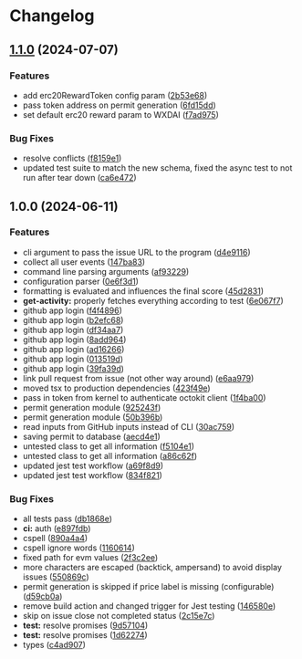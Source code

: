 # Changelog

## [1.1.0](https://github.com/ubiquibot/conversation-rewards/compare/v1.0.0...v1.1.0) (2024-07-07)


### Features

* add erc20RewardToken config param ([2b53e68](https://github.com/ubiquibot/conversation-rewards/commit/2b53e6875178d8f4ead54a620dc13e0e5f8c2322))
* pass token address on permit generation ([6fd15dd](https://github.com/ubiquibot/conversation-rewards/commit/6fd15ddcdf71062f905a14ddf4c4dd5fe8051e38))
* set default erc20 reward param to WXDAI ([f7ad975](https://github.com/ubiquibot/conversation-rewards/commit/f7ad97538c7a5da1dfee37f309be4a2885847574))


### Bug Fixes

* resolve conflicts ([f8159e1](https://github.com/ubiquibot/conversation-rewards/commit/f8159e16d7988ba7346208fba8d18b25115fe4bb))
* updated test suite to match the new schema, fixed the async test to not run after tear down ([ca6e472](https://github.com/ubiquibot/conversation-rewards/commit/ca6e472511cbecad9a7b3ce7ba137e9c6b3ce3ff))

## 1.0.0 (2024-06-11)


### Features

* cli argument to pass the issue URL to the program ([d4e9116](https://github.com/ubiquibot/conversation-rewards/commit/d4e91169ffd22b0f3bd0c26adc5829391c37437f))
* collect all user events ([147ba83](https://github.com/ubiquibot/conversation-rewards/commit/147ba83525c8626ebfccae97c30f368e087f4029))
* command line parsing arguments ([af93229](https://github.com/ubiquibot/conversation-rewards/commit/af932291d1b17f535b2cc5e5c02ce2ad4cfe7028))
* configuration parser ([0e6f3d1](https://github.com/ubiquibot/conversation-rewards/commit/0e6f3d192713bf5803b82aa5c80f73d8fab0989a))
* formatting is evaluated and influences the final score ([45d2831](https://github.com/ubiquibot/conversation-rewards/commit/45d2831ffb0337a68d4d4280f6a550c12c712d68))
* **get-activity:** properly fetches everything according to test ([6e067f7](https://github.com/ubiquibot/conversation-rewards/commit/6e067f71b69f58f1f1391ccce522c67fafd8fb94))
* github app login ([f4f4896](https://github.com/ubiquibot/conversation-rewards/commit/f4f4896b8611acd53f61685a6774665b5dfb8928))
* github app login ([b2efc68](https://github.com/ubiquibot/conversation-rewards/commit/b2efc68d996d9202ff4bd6a3385e9922e8eda846))
* github app login ([df34aa7](https://github.com/ubiquibot/conversation-rewards/commit/df34aa71a1c36563f34a14ea1fb4220642332012))
* github app login ([8add964](https://github.com/ubiquibot/conversation-rewards/commit/8add9648f2717d71b6fb32b806fb97fd7cad800c))
* github app login ([ad16266](https://github.com/ubiquibot/conversation-rewards/commit/ad1626672a42d5e2ba3f6404cb51db6d233e0c9c))
* github app login ([013519d](https://github.com/ubiquibot/conversation-rewards/commit/013519d80fad987f7ca7bfb2774f7d5ed00d9468))
* github app login ([39fa39d](https://github.com/ubiquibot/conversation-rewards/commit/39fa39d58f38e984e3b3120d09338becef753e36))
* link pull request from issue (not other way around) ([e6aa979](https://github.com/ubiquibot/conversation-rewards/commit/e6aa97973e7b8bb64551bd060ab6e2e005b6d4d3))
* moved tsx to production dependencies ([423f49e](https://github.com/ubiquibot/conversation-rewards/commit/423f49e2dfaff1b8ca4603100cd89aa41b0b6e52))
* pass in token from kernel to authenticate octokit client ([1f4ba00](https://github.com/ubiquibot/conversation-rewards/commit/1f4ba009bd81b3cbea79e8cde1735407d0504037))
* permit generation module ([925243f](https://github.com/ubiquibot/conversation-rewards/commit/925243f8ac5cc847b4b63ac76195d0d3de3c9fed))
* permit generation module ([50b396b](https://github.com/ubiquibot/conversation-rewards/commit/50b396b26e1bec433f193481004a7db6505f5ba5))
* read inputs from GitHub inputs instead of CLI ([30ac759](https://github.com/ubiquibot/conversation-rewards/commit/30ac759a2e81633304f91ff127a7d6848af420d2))
* saving permit to database ([aecd4e1](https://github.com/ubiquibot/conversation-rewards/commit/aecd4e127e9341ae18c18b14bf7c1c5dc8f98a6b))
* untested class to get all information ([f5104e1](https://github.com/ubiquibot/conversation-rewards/commit/f5104e14034cf2b6174bff1c6d3669aa177e438c))
* untested class to get all information ([a86c62f](https://github.com/ubiquibot/conversation-rewards/commit/a86c62f67c48a129dcb904d6fd69663c9e847f0d))
* updated jest test workflow ([a69f8d9](https://github.com/ubiquibot/conversation-rewards/commit/a69f8d9c82a8316b90f4c9f14b177185ebefcb25))
* updated jest test workflow ([834f821](https://github.com/ubiquibot/conversation-rewards/commit/834f821b42079c30d8e194749e6538e2d5a17ceb))


### Bug Fixes

* all tests pass ([db1868e](https://github.com/ubiquibot/conversation-rewards/commit/db1868e60fe96ea9f8a30a347d40e1cac7c9e067))
* **ci:** auth ([e897fdb](https://github.com/ubiquibot/conversation-rewards/commit/e897fdb4c0bcaeecbd6b6445a85a58d26b613338))
* cspell ([890a4a4](https://github.com/ubiquibot/conversation-rewards/commit/890a4a4c250d40d99fb6e127664c02544eef0826))
* cspell ignore words ([1160614](https://github.com/ubiquibot/conversation-rewards/commit/11606142d26cbd57c7c33f9e08d0e0a6bab689d2))
* fixed path for evm values ([2f3c2ee](https://github.com/ubiquibot/conversation-rewards/commit/2f3c2ee229400031e1fd95324d91677eda84925e))
* more characters are escaped (backtick, ampersand) to avoid display issues ([550869c](https://github.com/ubiquibot/conversation-rewards/commit/550869c13e48e4bb2865acb629bed66b6a3ab1e6))
* permit generation is skipped if price label is missing (configurable) ([d59cb0a](https://github.com/ubiquibot/conversation-rewards/commit/d59cb0a93c50770ec946514627ca34406e3da2e0))
* remove build action and changed trigger for Jest testing ([146580e](https://github.com/ubiquibot/conversation-rewards/commit/146580efc68b6d8ccaf56ba3873bc2dead03bd68))
* skip on issue close not completed status ([2c15e7c](https://github.com/ubiquibot/conversation-rewards/commit/2c15e7c44ea878221cce0afba4b93ffa3f4da067))
* **test:** resolve promises ([9d57104](https://github.com/ubiquibot/conversation-rewards/commit/9d571040cc8219c23a506ff8809273b991058f49))
* **test:** resolve promises ([1d62274](https://github.com/ubiquibot/conversation-rewards/commit/1d62274efb1cafea37356cf7d59069a4413bc436))
* types ([c4ad907](https://github.com/ubiquibot/conversation-rewards/commit/c4ad90732a3ba25098866ecb09103d8b780f05c8))
